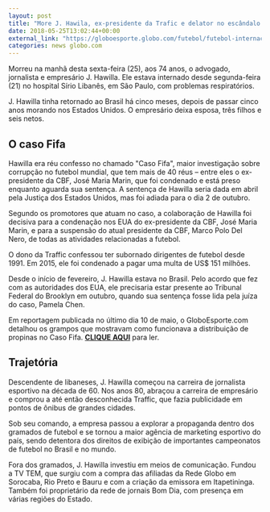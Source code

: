 ```yaml
---
layout: post
title: "More J. Hawila, ex-presidente da Trafic e delator no escândalo do caso Fifa"
date: 2018-05-25T13:02:44+00:00
external_link: "https://globoesporte.globo.com/futebol/futebol-internacional/noticia/um-dos-maiores-delatores-do-caso-fifa-jhawilla-morre-aos-74-anos-em-sao-paulo.ghtml"
categories: news globo.com
---
```

 
 
 

 
 
 
 

Morreu na manhã desta sexta-feira (25), aos 74 anos, o advogado, jornalista e empresário J. Hawilla. Ele estava internado desde segunda-feira (21) no hospital Sírio Libanês, em São Paulo, com problemas respiratórios.

 
 
 
 

J. Hawilla tinha retornado ao Brasil há cinco meses, depois de passar cinco anos morando nos Estados Unidos. O empresário deixa esposa, três filhos e seis netos.

 
 
 

## O caso Fifa

 
 
 

Hawilla era réu confesso no chamado "Caso Fifa", maior investigação sobre corrupção no futebol mundial, que tem mais de 40 réus – entre eles o ex-presidente da CBF, José Maria Marin, que foi condenado e está preso enquanto aguarda sua sentença. A sentença de Hawilla seria dada em abril pela Justiça dos Estados Unidos, mas foi adiada para o dia 2 de outubro.

 
 
 

Segundo os promotores que atuam no caso, a colaboração de Hawilla foi decisiva para a condenação nos EUA do ex-presidente da CBF, José Maria Marin, e para a suspensão do atual presidente da CBF, Marco Polo Del Nero, de todas as atividades relacionadas a futebol.

 
 
 

O dono da Traffic confessou ter subornado dirigentes de futebol desde 1991. Em 2015, ele foi condenado a pagar uma multa de US$ 151 milhões.

 
 
 

Desde o início de fevereiro, J. Hawilla estava no Brasil. Pelo acordo que fez com as autoridades dos EUA, ele precisaria estar presente ao Tribunal Federal do Brooklyn em outubro, quando sua sentença fosse lida pela juíza do caso, Pamela Chen.

 
 
 

Em reportagem publicada no último dia 10 de maio, o GloboEsporte.com detalhou os grampos que mostravam como funcionava a distribuição de propinas no Caso Fifa. [**CLIQUE AQUI**](http://interativos.globoesporte.globo.com/futebol/futebol-internacional/especial/grampos-revelam-como-funcionava-distribuicao-de-propina-no-caso-fifa) para ler.

 
 
 

## Trajetória

 
 
 

Descendente de libaneses, J. Hawilla começou na carreira de jornalista esportivo na década de 60. Nos anos 80, abraçou a carreira de empresário e comprou a até então desconhecida Traffic, que fazia publicidade em pontos de ônibus de grandes cidades.

 
 
 

Sob seu comando, a empresa passou a explorar a propaganda dentro dos gramados de futebol e se tornou a maior agência de marketing esportivo do país, sendo detentora dos direitos de exibição de importantes campeonatos de futebol no Brasil e no mundo.

 
 
 

 
 
 
 
 

Fora dos gramados, J. Hawilla investiu em meios de comunicação. Fundou a TV TEM, que surgiu com a compra das afiliadas da Rede Globo em Sorocaba, Rio Preto e Bauru e com a criação da emissora em Itapetininga. Também foi proprietário da rede de jornais Bom Dia, com presença em várias regiões do Estado.

 
 
 

